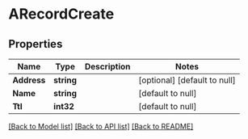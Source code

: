 # ARecordCreate

## Properties
Name | Type | Description | Notes
------------ | ------------- | ------------- | -------------
**Address** | **string** |  | [optional] [default to null]
**Name** | **string** |  | [default to null]
**Ttl** | **int32** |  | [default to null]

[[Back to Model list]](../README.md#documentation-for-models) [[Back to API list]](../README.md#documentation-for-api-endpoints) [[Back to README]](../README.md)


